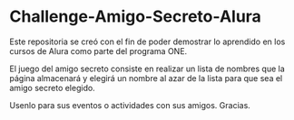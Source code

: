 # Challenge-Amigo-Secreto-Alura
Este repositoria se creó con el fin de poder demostrar lo aprendido en los cursos de Alura como parte del programa ONE.

El juego del amigo secreto consiste en realizar un lista de nombres que la página almacenará y elegirá un nombre al azar de la lista para que sea el amigo secreto elegido.

Usenlo para sus eventos o actividades con sus amigos. Gracias.
